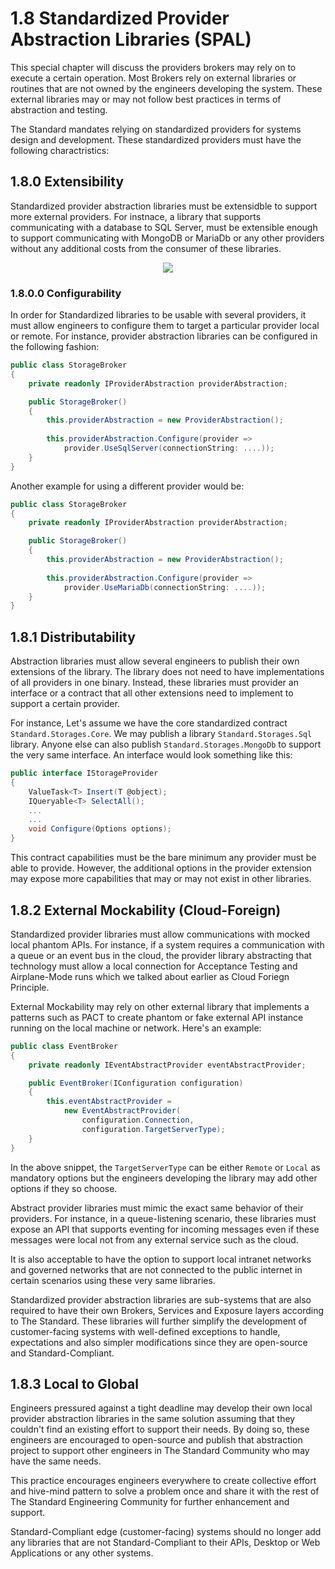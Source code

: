 # 1.8 Standardized Provider Abstraction Libraries (SPAL)
This special chapter will discuss the providers brokers may rely on to execute a certain operation. Most Brokers rely on external libraries or routines that are not owned by the engineers developing the system. These external libraries may or may not follow best practices in terms of abstraction and testing.

The Standard mandates relying on standardized providers for systems design and development. These standardized providers must have the following charactristics:

## 1.8.0 Extensibility
Standardized provider abstraction libraries must be extensidble to support more external providers. For instnace, a library that supports communicating with a database to SQL Server, must be extensible enough to support communicating with MongoDB or MariaDb or any other providers without any additional costs from the consumer of these libraries.

<div align=center>
    <img src="https://raw.githubusercontent.com/hassanhabib/The-Standard/master/1.%20Brokers/Resources/Brokers-1.8.0.png" />
</div>

### 1.8.0.0 Configurability
In order for Standardized libraries to be usable with several providers, it must allow engineers to configure them to target a particular provider local or remote. For instance, provider abstraction libraries can be configured in the following fashion:

```csharp
public class StorageBroker
{
    private readonly IProviderAbstraction providerAbstraction;

    public StorageBroker()
    {
        this.providerAbstraction = new ProviderAbstraction();
        
        this.providerAbstraction.Configure(provider => 
            provider.UseSqlServer(connectionString: ....));
    }
}
```

Another example for using a different provider would be:

```csharp
public class StorageBroker
{
    private readonly IProviderAbstraction providerAbstraction;

    public StorageBroker()
    {
        this.providerAbstraction = new ProviderAbstraction();
        
        this.providerAbstraction.Configure(provider =>
            provider.UseMariaDb(connectionString: ....));
    }
}
```

## 1.8.1 Distributability
Abstraction libraries must allow several engineers to publish their own extensions of the library. The library does not need to have implementations of all providers in one binary. Instead, these libraries must provider an interface or a contract that all other extensions need to implement to support a certain provider.

For instance, Let's assume we have the core standardized contract `Standard.Storages.Core`. We may publish a library `Standard.Storages.Sql` library. Anyone else can also publish `Standard.Storages.MongoDb` to support the very same interface. An interface would look something like this:

```csharp
public interface IStorageProvider
{
    ValueTask<T> Insert(T @object);
    IQueryable<T> SelectAll();
    ...
    ...
    void Configure(Options options);
}
```
This contract capabilities must be the bare minimum any provider must be able to provide. However, the additional options in the provider extension may expose more capabilities that may or may not exist in other libraries.

## 1.8.2 External Mockability (Cloud-Foreign)
Standardized provider libraries must allow communications with mocked local phantom APIs. For instance, if a system requires a communication with a queue or an event bus in the cloud, the provider library abstracting that technology must allow a local connection for Acceptance Testing and Airplane-Mode runs which we talked about earlier as Cloud Foriegn Principle.

External Mockability may rely on other external library that implements a patterns such as PACT to create phantom or fake external API instance running on the local machine or network. Here's an example:


```csharp
public class EventBroker
{
    private readonly IEventAbstractProvider eventAbstractProvider;

    public EventBroker(IConfiguration configuration)
    {
        this.eventAbstractProvider = 
            new EventAbstractProvider(
                configuration.Connection,
                configuration.TargetServerType);
    }
}
```
In the above snippet, the `TargetServerType` can be either `Remote` or `Local` as mandatory options but the engineers developing the library may add other options if they so choose.

Abstract provider libraries must mimic the exact same behavior of their providers. For instance, in a queue-listening scenario, these libraries must expose an API that supports eventing for incoming messages even if these messages were local not from any external service such as the cloud.

It is also acceptable to have the option to support local intranet networks and governed networks that are not connected to the public internet in certain scenarios using these very same libraries.

Standardized provider abstraction libraries are sub-systems that are also required to have their own Brokers, Services and Exposure layers according to The Standard. These libraries will further simplify the development of customer-facing systems with well-defined exceptions to handle, expectations and also simpler modifications since they are open-source and Standard-Compliant.

## 1.8.3 Local to Global
Engineers pressured against a tight deadline may develop their own local provider abstraction libraries in the same solution assuming that they couldn't find an existing effort to support their needs. By doing so, these engineers are encouraged to open-source and publish that abstraction project to support other engineers in The Standard Community who may have the same needs.

This practice encourages engineers everywhere to create collective effort and hive-mind pattern to solve a problem once and share it with the rest of The Standard Engineering Community for further enhancement and support.

Standard-Compliant edge (customer-facing) systems should no longer add any libraries that are not Standard-Compliant to their APIs, Desktop or Web Applications or any other systems. 